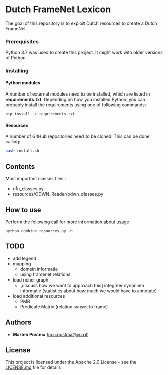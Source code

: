 # Dutch FrameNet Lexicon

The goal of this repository is to exploit Dutch resources to create a Dutch FrameNet

### Prerequisites

Python 3.7 was used to create this project. It might work with older versions of Python.

### Installing


#### Python modules

A number of external modules need to be installed, which are listed in **requirements.txt**.
Depending on how you installed Python, you can probably install the requirements using one of following commands:
```bash
pip install -r requirements.txt
```

#### Resources
A number of GitHub repositories need to be cloned. This can be done calling:
```bash
bash install.sh
```

## Contents

Most important classes files :
* dfn_classes.py
* resources/ODWN_Reader/odwn_classes.py

## How to use
Perform the following call for more information about usage
```
python combine_resources.py -h
```

## TODO
* add legend
* mapping
    * domein informatie
    * using framenet relations
* load richer graph 
    * [discuss how we want to approach this] integreer synoniem informatie (statistics about how much we would have to annotate)
* load additional resources
    * PMB
    * Predicate Matrix (relation synset to frame)
    
## Authors
* **Marten Postma** (m.c.postma@vu.nl)

## License
This project is licensed under the Apache 2.0 License - see the [LICENSE.md](LICENSE.md) file for details
